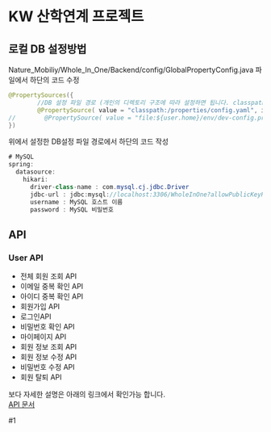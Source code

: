 # KW 산학연계 프로젝트


## 로컬 DB 설정방법

Nature_Mobiliy/Whole_In_One/Backend/config/GlobalPropertyConfig.java 파일에서 하단의 코드 수정

```java
@PropertySources({
        //DB 설정 파일 경로 (개인의 디렉토리 구조에 따라 설정하면 됩니다. classpath = src/main/resources)
        @PropertySource( value = "classpath:/properties/config.yaml", ignoreResourceNotFound = true )
//        @PropertySource( value = "file:${user.home}/env/dev-config.properties", ignoreResourceNotFound = true) // 배포시 배포 환경의 디렉토리 주소
})

```

위에서 설정한 DB설정 파일 경로에서 하단의 코드 작성

```java
# MySQL
spring:
  datasource:
    hikari:
      driver-class-name : com.mysql.cj.jdbc.Driver
      jdbc-url : jdbc:mysql://localhost:3306/WholeInOne?allowPublicKeyRetrieval=true&useUnicode=true&characterEncoding=utf8&useSSL=false
      username : MySQL 호스트 이름
      password : MySQL 비밀번호
```

## API 
### User API 
* 전체 회원 조회 API  
* 이메일 중복 확인 API  
* 아이디 중복 확인 API  
* 회원가입 API  
* 로그인API  
* 비밀번호 확인 API  
* 마이페이지 API  
* 회원 정보 조회 API  
* 회원 정보 수정 API  
* 비밀번호 수정 API  
* 회원 탈퇴 API  
  
보다 자세한 설명은 아래의 링크에서 확인가능 합니다.    
[API 문서](https://documenter.getpostman.com/view/18157329/UVC5ESgt)

#1
